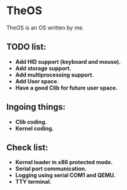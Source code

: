 # TheOS
TheOS is an OS written by me.

## TODO list:
- **Add HID support (keyboard and mouse).**
- **Add storage support.**
- **Add multiprocessing support.**
- **Add User space.**
- **Have a good Clib for future user space.**

## Ingoing things:
- **Clib coding.**
- **Kernel coding.**

## Check list:
- **Kernel loader in x86 protected mode.**
- **Serial port communication.**
- **Logging using serial COM1 and QEMU.**
- **TTY terminal.**
